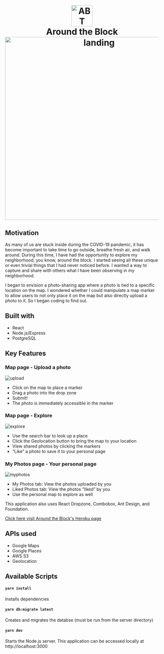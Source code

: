 <h1 align="center">
  <img src="https://around-the-block.s3.amazonaws.com/Pink+Logo.png" alt="ABT" width="70" />
  <br>
  Around the Block
  <br>
  <img src="https://around-the-block.s3.amazonaws.com/Screen+Shot+2021-03-13+at+10.54.20+AM.png" alt="landing" width="600" />
</h1>

## Motivation
As many of us are stuck inside during the COVID-19 pandemic, it has become important to take time to go outside, breathe fresh air, and walk around. During this time, I have had the opportunity to explore my neighborhood, you know, around the block. I started seeing all these unique or even trivial things that I had never noticed before. I wanted a way to capture and share with others what I have been observing in my neighborhood. 

I began to envision a photo-sharing app where a photo is tied to a specific location on the map. I wondered whether I could manipulate a map marker to allow users to not only place it on the map but also directly upload a photo to it. So I began coding to find out. 

## Built with
- React
- Node.js/Express
- PostgreSQL

## Key Features

### Map page - Upload a photo
![upload](https://media.giphy.com/media/YARjlvcu2On1Y0r8LS/giphy.gif)
- Click on the map to place a marker
- Drag a photo into the drop zone
- Submit!
- The photo is immediately accessible in the marker

### Map page - Explore
![explore](https://media.giphy.com/media/7dS31xSF9pHJC32TQt/giphy.gif)
- Use the search bar to look up a place
- Click the Geolocation button to bring the map to your location
- View shared photos by clicking the markers
- “Like” a photo to save it to your personal page

### My Photos page - Your personal page
![myphotos](https://media.giphy.com/media/4b32pc6L3KBRBfOwXf/giphy.gif)
- My Photos tab: View the photos uploaded by you
- Liked Photos tab: View the photos “liked” by you
- Use the personal map to explore as well

This application also uses React Dropzone, Combobox, Ant Design, and Foundation.

[Click here visit Around the Block's Heroku page](https://around-the-block.herokuapp.com/)

## APIs used
- Google Maps
- Google Places
- AWS S3
- Geolocation

## Available Scripts

#### `yarn install`
Installs dependencies

#### `yarn db:migrate latest`
Creates and migrates the databse (must be run from the server directory)

#### `yarn dev`
Starts the Node.js server. This application can be accessed locally at http://localhost:3000
